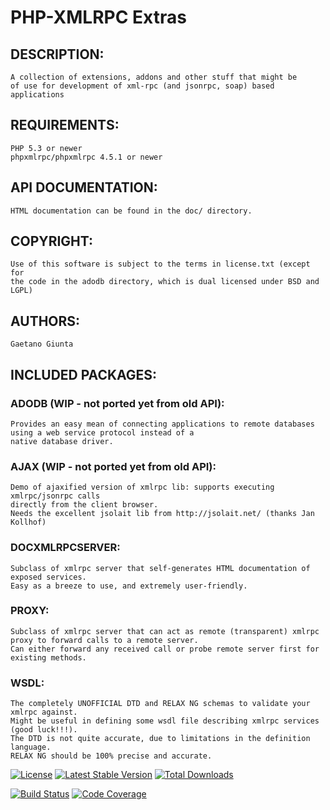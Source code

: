 PHP-XMLRPC Extras
=================

## DESCRIPTION:
    A collection of extensions, addons and other stuff that might be
    of use for development of xml-rpc (and jsonrpc, soap) based applications

## REQUIREMENTS:
    PHP 5.3 or newer
    phpxmlrpc/phpxmlrpc 4.5.1 or newer

## API DOCUMENTATION:
    HTML documentation can be found in the doc/ directory.

## COPYRIGHT:
    Use of this software is subject to the terms in license.txt (except for
    the code in the adodb directory, which is dual licensed under BSD and LGPL)

## AUTHORS:
    Gaetano Giunta

## INCLUDED PACKAGES:

### ADODB (WIP - not ported yet from old API):
    Provides an easy mean of connecting applications to remote databases using a web service protocol instead of a
    native database driver.

### AJAX (WIP - not ported yet from old API):
    Demo of ajaxified version of xmlrpc lib: supports executing xmlrpc/jsonrpc calls
    directly from the client browser.
    Needs the excellent jsolait lib from http://jsolait.net/ (thanks Jan Kollhof)

### DOCXMLRPCSERVER:
    Subclass of xmlrpc server that self-generates HTML documentation of exposed services.
    Easy as a breeze to use, and extremely user-friendly.

### PROXY:
    Subclass of xmlrpc server that can act as remote (transparent) xmlrpc proxy to forward calls to a remote server.
    Can either forward any received call or probe remote server first for existing methods.

### WSDL:
    The completely UNOFFICIAL DTD and RELAX NG schemas to validate your xmlrpc against.
    Might be useful in defining some wsdl file describing xmlrpc services (good luck!!!).
    The DTD is not quite accurate, due to limitations in the definition language.
    RELAX NG should be 100% precise and accurate.

[![License](https://poser.pugx.org/phpxmlrpc/extras/license)](https://packagist.org/packages/phpxmlrpc/extras)
[![Latest Stable Version](https://poser.pugx.org/phpxmlrpc/extras/v/stable)](https://packagist.org/packages/phpxmlrpc/extras)
[![Total Downloads](https://poser.pugx.org/phpxmlrpc/extras/downloads)](https://packagist.org/packages/phpxmlrpc/extras)

[![Build Status](https://travis-ci.com/gggeek/phpxmlrpc-extras.svg)](https://travis-ci.com/gggeek/phpxmlrpc-extras)
[![Code Coverage](https://scrutinizer-ci.com/g/gggeek/phpxmlrpc-extras/badges/coverage.png)](https://scrutinizer-ci.com/g/gggeek/phpxmlrpc-extras)
